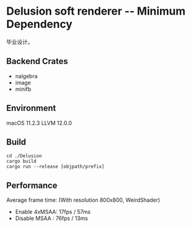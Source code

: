 # Delusion soft renderer -- Minimum Dependency

毕业设计。

## Backend Crates

- nalgebra
- image
- minifb

## Environment

macOS 11.2.3
LLVM 12.0.0

## Build

```
cd ./Delusion
cargo build
cargo run --release [objpath/prefix]
```

## Performance

Average frame time: (With resolution 800x800, WeirdShader)

- Enable 4xMSAA: 17fps / 57ms
- Disable MSAA : 76fps / 13ms